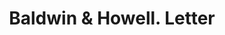 ---
doi: 10.7916/D82V3T3P
date_other: '1913'
date_other_textual: '1913'
form: correspondence
genre:
- Letters (correspondence)
name:
- Baldwin & Howell
object_in_context_url: https://biggert.cul.columbia.edu/items/view/ave_biggert_00019
subject_hierarchical_geographic:
- San Francisco, California, United States
subject_name:
- Baldwin & Howell
title: Baldwin & Howell. Letter
sort_title: Baldwin & Howell. Letter
call_number: ave_biggert_00019
coordinates:
- 37.78333333333333,-122.41666666666667
pid: ave_biggert_00019
identifiers: ave_biggert_00019
thumbnail: https://derivativo-1.library.columbia.edu/iiif/2/ldpd:342970/full/!256,256/0/native.jpg
permalink: "/items/ave_biggert_00019/"
layout: iiif-image-page
---